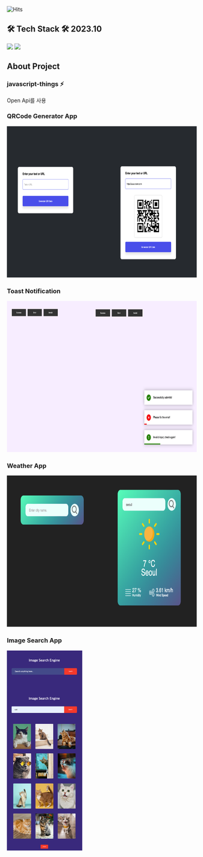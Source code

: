 ![Hits](https://hits.seeyoufarm.com/api/count/incr/badge.svg?url=https%3A%2F%2Fgithub.com%2Fdev-choi-elf-maerz/javascript-things%2F&count_bg=%2379C83D&title_bg=%23555555&icon=&icon_color=%23E7E7E7&title=hits&edge_flat=false)
## 🛠 Tech Stack 🛠 2023.10
<div style="display:flex; flex-direction:column; align-items:flex-start;">
    <div>
        <img src="https://img.shields.io/badge/html5-E34F26?style=flat-square&logo=html5&logoColor=white"> 
        <img src="https://img.shields.io/badge/javascript-F7DF1E?style=flat-square&logo=javascript&logoColor=white"> 
    </div>
</div>

## About Project
### javascript-things ⚡ 
Open Api를 사용<br/>

### QRCode Generator App
<img src="/project-images/qrcode.png" style="height: 400px" />

<br />

### Toast Notification
<img src="/project-images/toastNofification.png" style="height: 400px" />

<br />

### Weather App
<img src="/project-images/weather.png" style="height: 400px" />

<br/>

### Image Search App
<img src="/project-images/imageSearch.png" style="width: 200px">





<!--
**dev-choi-elf-maerz/dev-choi-elf-maerz** is a ✨ _special_ ✨ repository because its `README.md` (this file) appears on your GitHub profile.

Here are some ideas to get you started:

- 🔭 I’m currently working on ...
- 🌱 I’m currently learning ...
- 👯 I’m looking to collaborate on ...
- 🤔 I’m looking for help with ...
- 💬 Ask me about ...
- 📫 How to reach me: ...
- 😄 Pronouns: ...
- ⚡ Fun fact: ...
-->
